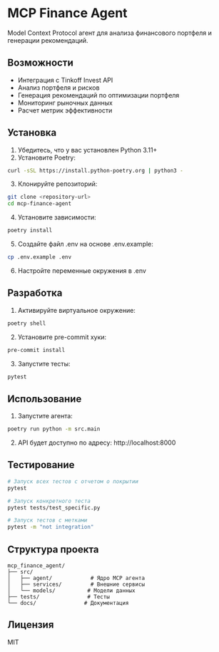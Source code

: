 # MCP Finance Agent

Model Context Protocol агент для анализа финансового портфеля и генерации рекомендаций.

## Возможности

- Интеграция с Tinkoff Invest API
- Анализ портфеля и рисков
- Генерация рекомендаций по оптимизации портфеля
- Мониторинг рыночных данных
- Расчет метрик эффективности

## Установка

1. Убедитесь, что у вас установлен Python 3.11+
2. Установите Poetry:
```bash
curl -sSL https://install.python-poetry.org | python3 -
```

3. Клонируйте репозиторий:
```bash
git clone <repository-url>
cd mcp-finance-agent
```

4. Установите зависимости:
```bash
poetry install
```

5. Создайте файл .env на основе .env.example:
```bash
cp .env.example .env
```

6. Настройте переменные окружения в .env

## Разработка

1. Активируйте виртуальное окружение:
```bash
poetry shell
```

2. Установите pre-commit хуки:
```bash
pre-commit install
```

3. Запустите тесты:
```bash
pytest
```

## Использование

1. Запустите агента:
```bash
poetry run python -m src.main
```

2. API будет доступно по адресу: http://localhost:8000

## Тестирование

```bash
# Запуск всех тестов с отчетом о покрытии
pytest

# Запуск конкретного теста
pytest tests/test_specific.py

# Запуск тестов с метками
pytest -m "not integration"
```

## Структура проекта

```
mcp_finance_agent/
├── src/
│   ├── agent/            # Ядро MCP агента
│   ├── services/         # Внешние сервисы
│   └── models/          # Модели данных
├── tests/               # Тесты
└── docs/               # Документация
```

## Лицензия

MIT 
